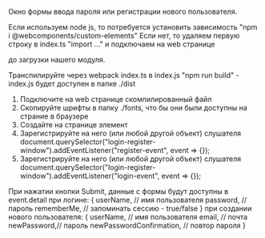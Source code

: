  Окно формы ввода пароля или регистрации нового пользователя.
 
 
 Если используем node js, то потребуется установить зависимость 
 "npm i @webcomponents/custom-elements"
 Если нет, то удаляем первую строку в index.ts "import ..." и подключаем на web странице 
 <script src="https://unpkg.com/@webcomponents/custom-elements"></script> до загрузки нашего модуля.
 
 Транспилируйте через webpack index.ts в index.js "npm run build" - index.js будет доступен в папке ./dist
  
 1. Подключите на web странице скомпилированный файл <script src="index.js"></script>
 2. Скопируйте шрифты в папку ./fonts, что бы они были доступны на страние в браузере
 3. Создайте на странице элемент <login-register-window />
 4. Зарегистрируйте на него (или любой другой объект) слушателя 
	document.querySelector("login-register-window").addEventListener("register-event", event => {});
 5. Зарегистрируйте на него (или любой другой объект) слушателя 
	document.querySelector("login-register-window").addEventListener("login-event", event => {});
	
При нажатии кнопки Submit, данные с формы будут доступны в event.detail 
при логине:
{ 
	userName, // имя пользователя
	password, // пароль
	rememberMe,	// запоминать сессию - true/false
}
при создании нового пользователя:
{
	userName, 	// имя пользователя
	email, 		// почта
	newPassword,// пароль
	newPasswordConfirmation, // повтор пароля
}